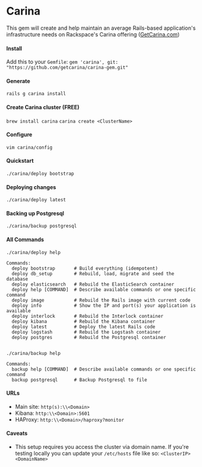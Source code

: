 # Carina

This gem will create and help maintain an average Rails-based application's infrastructure needs on Rackspace's Carina offering ([GetCarina.com](https://getcarina.com))

#### Install
Add this to your `Gemfile`:
`gem 'carina', git: "https://github.com/getcarina/carina-gem.git"`

#### Generate
`rails g carina install`

#### Create Carina cluster (FREE)
`brew install carina`
`carina create <ClusterName>`

#### Configure
`vim carina/config`

#### Quickstart
`./carina/deploy bootstrap`

#### Deploying changes
`./carina/deploy latest`

#### Backing up Postgresql
`./carina/backup postgresql`

#### All Commands
```
./carina/deploy help

Commands:
  deploy bootstrap       # Build everything (idempotent)
  deploy db_setup        # Rebuild, load, migrate and seed the database
  deploy elasticsearch   # Rebuild the ElasticSearch container
  deploy help [COMMAND]  # Describe available commands or one specific command
  deploy image           # Rebuild the Rails image with current code
  deploy info            # Show the IP and port(s) your application is available
  deploy interlock       # Rebuild the Interlock container
  deploy kibana          # Rebuild the Kibana container
  deploy latest          # Deploy the latest Rails code
  deploy logstash        # Rebuild the Logstash container
  deploy postgres        # Rebuild the Postgresql container


./carina/backup help

Commands:
  backup help [COMMAND]  # Describe available commands or one specific command
  backup postgresql      # Backup Postgresql to file
```  

#### URLs
* Main site: `http(s):\\<Domain>`
* Kibana: `http:\\<Domain>:5601`
* HAProxy: `http:\\<Domain>/haproxy?monitor`

#### Caveats
* This setup requires you access the cluster via domain name. If you're testing locally you can update your `/etc/hosts` file like so: `<ClusterIP> <DomainName>`
